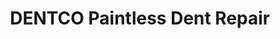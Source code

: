 ---
title: "DENTCO Paintless Dent Repair"
url: /west-plains/dentco-paintless-dent-repair/
shop: car repair
---